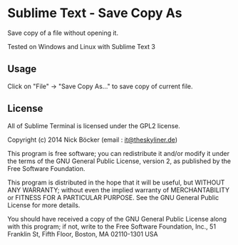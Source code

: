 # Sublime Text - Save Copy As

Save copy of a file without opening it.

Tested on Windows and Linux with Sublime Text 3

## Usage

Click on "File" -> "Save Copy As..." to save copy of current file. 

## License

All of Sublime Terminal is licensed under the GPL2 license.

Copyright (c) 2014 Nick Böcker (email : it@theskyliner.de)

This program is free software; you can redistribute it and/or modify
it under the terms of the GNU General Public License, version 2, as 
published by the Free Software Foundation.

This program is distributed in the hope that it will be useful,
but WITHOUT ANY WARRANTY; without even the implied warranty of
MERCHANTABILITY or FITNESS FOR A PARTICULAR PURPOSE.  See the
GNU General Public License for more details.

You should have received a copy of the GNU General Public License
along with this program; if not, write to the Free Software
Foundation, Inc., 51 Franklin St, Fifth Floor, Boston, MA  02110-1301  USA
